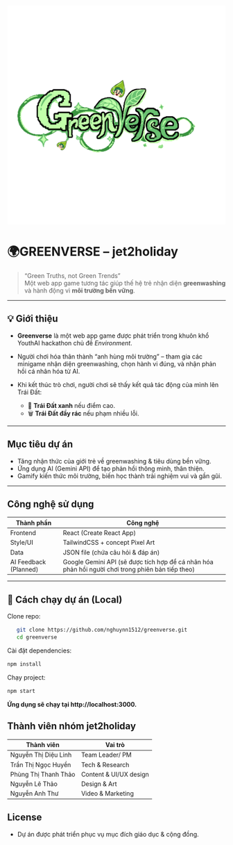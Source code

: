 <img src="./public/logo.png"> 

# 🌍GREENVERSE – jet2holiday

> “Green Truths, not Green Trends”  
> Một web app game tương tác giúp thế hệ trẻ nhận diện **greenwashing** và hành động vì **môi trường bền vững**.  

---

## 💡 Giới thiệu

+ **Greenverse** là một web app game được phát triển trong khuôn khổ YouthAI hackathon chủ đề *Environment*.  
+ Người chơi hóa thân thành “anh hùng môi trường” – tham gia các minigame nhận diện greenwashing, chọn hành vi đúng, và nhận phản hồi cá nhân hóa từ AI.

+ Khi kết thúc trò chơi, người chơi sẽ thấy kết quả tác động của mình lên Trái Đất:  
    - 🌱 **Trái Đất xanh** nếu điểm cao.  
    - 🗑️ **Trái Đất đầy rác** nếu phạm nhiều lỗi.  

---

##  Mục tiêu dự án

- Tăng nhận thức của giới trẻ về greenwashing & tiêu dùng bền vững.  
- Ứng dụng AI (Gemini API) để tạo phản hồi thông minh, thân thiện.  
- Gamify kiến thức môi trường, biến học thành trải nghiệm vui và gần gũi.  

---

## Công nghệ sử dụng

| Thành phần | Công nghệ |
|-------------|------------|
| Frontend | React (Create React App) |
| Style/UI | TailwindCSS + concept Pixel Art  |
| Data | JSON file (chứa câu hỏi & đáp án) |
AI Feedback (Planned) | Google Gemini API (sẽ được tích hợp để cá nhân hóa phản hồi người chơi trong phiên bản tiếp theo)
---

## 🚀 Cách chạy dự án (Local)

Clone repo:
```bash
   git clone https://github.com/nghuynn1512/greenverse.git
   cd greenverse
```

Cài đặt dependencies:

```bash
npm install
```
Chạy project:

```bash
npm start
```
**Ứng dụng sẽ chạy tại http://localhost:3000.**


##  Thành viên nhóm jet2holiday

| Thành viên | Vai trò |
|-------------|------------|
| Nguyễn Thị Diệu Linh | Team Leader/ PM |
| Trần Thị Ngọc Huyền | Tech & Research  |
| Phùng Thị Thanh Thảo | Content & UI/UX design |
| Nguyễn Lê Thảo | Design & Art |
| Nguyễn Anh Thư | Video & Marketing |


##  License
+ Dự án được phát triển phục vụ mục đích giáo dục & cộng đồng.
